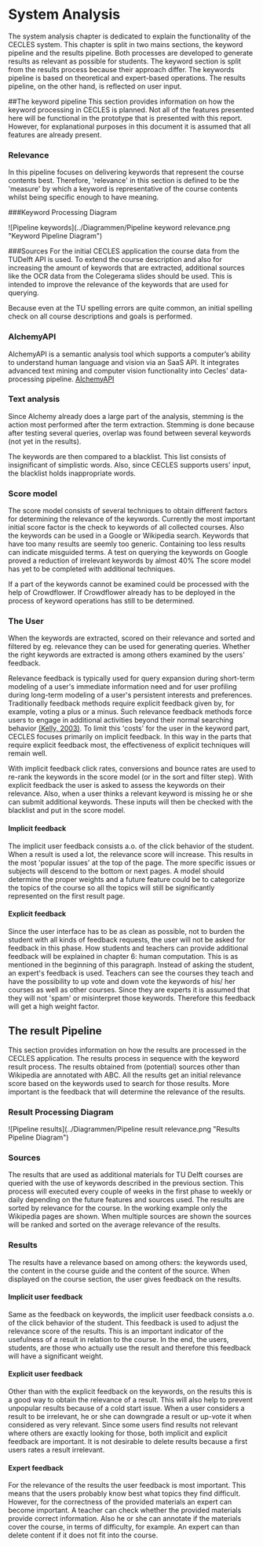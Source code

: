 # System Analysis
The system analysis chapter is dedicated to explain the functionality of the CECLES system. This chapter is split in two mains sections, the keyword pipeline and the results pipeline. Both processes are developed to generate results as relevant as possible for students. The keyword section is split from the results process because their approach differ. The keywords pipeline is based on theoretical and expert-based operations. The results pipeline, on the other hand, is reflected on user input. 

##The keyword pipeline
This section provides information on how the keyword processing in CECLES is planned. Not all of the features presented here will be functional in the prototype that is presented with this report. However, for explanational purposes in this document it is assumed that all features are already present.

### Relevance
In this pipeline focuses on delivering keywords that represent the course contents best. Therefore, 'relevance' in this section is defined to be the 'measure' by which a keyword is representative of the course contents whilst being specific enough to have meaning.

###Keyword Processing Diagram

![Pipeline keywords](../Diagrammen/Pipeline keyword relevance.png "Keyword Pipeline Diagram")

###Sources
For the initial CECLES application the course data from the TUDelft API is used. To extend the course description and also for increasing the amount of keywords that are extracted, additional sources like the OCR data from the Colegerama slides should be used. This is intended to improve the relevance of the keywords that are used for querying.

Because even at the TU spelling errors are quite common, an initial spelling check on all course descriptions and goals is performed.

### AlchemyAPI
AlchemyAPI is a semantic analysis tool which supports a computer’s ability to understand human language and vision via an SaaS API. It integrates advanced text mining and computer vision functionality into Cecles' data-processing pipeline. [AlchemyAPI](http://www.alchemyapi.com/)

### Text analysis
Since Alchemy already does a large part of the analysis, stemming is the action most performed after the term extraction. Stemming is done because after testing several queries, overlap was found between several keywords (not yet in the results). 

The keywords are then compared to a blacklist. This list consists of insignificant of simplistic words. Also, since CECLES supports users' input, the blacklist holds inappropriate words.

### Score model
The score model consists of several techniques to obtain different factors for determining the relevance of the keywords. Currently the most important initial score factor is the check to keywords of all collected courses. Also the keywords can be used in a Google or Wikipedia search. Keywords that have too many results are seemly too generic. Containing too less results can indicate misguided terms. A test on querying the keywords on Google proved a reduction of irrelevant keywords by almost 40%
The score model has yet to be completed with additional techniques.

If a part of the keywords cannot be examined could be processed with the help of Crowdflower. If Crowdflower already has to be deployed in the process of keyword operations has still to be determined. 

### The User
When the keywords are extracted, scored on their relevance and sorted and filtered by eg. relevance they can be used for generating queries. Whether the right keywords are extracted is among others examined by the users' feedback. 

Relevance feedback is typically used for query expansion during short-term modeling of a user's immediate information need and for user profiling during long-term modeling of a user's persistent interests and preferences. Traditionally feedback methods require explicit feedback given by, for example, voting a plus or a minus. Such relevance feedback methods force users to engage in additional activities beyond their normal searching behavior [(Kelly,	2003)](http://people.csail.mit.edu/teevan/work/publications/papers/sigir-forum03.pdf). To limit this 'costs' for the user in the keyword part, CECLES focuses primarily on implicit feedback. In this way in the parts that require explicit feedback most, the effectiveness of explicit techniques will remain well.

With implicit feedback click rates, conversions and bounce rates are used to re-rank the keywords in the score model  (or in the sort and filter step). With explicit feedback the user is asked to assess the keywords on their relevance. 
Also, when a user thinks a relevant keyword is missing he or she can submit additional keywords. These inputs will then be checked with the blacklist and put in the score model.

#### Implicit feedback
The implicit user feedback consists a.o. of the click behavior of the student. When a result is used a lot, the relevance score will increase. This results in the most 'popular issues' at the top of the page. The more specific issues or subjects will descend to the bottom or next pages. A model should determine the proper weights and a future feature could be to categorize the topics of the course so all the topics will still be significantly represented on the first result page.

#### Explicit feedback
Since the user interface has to be as clean as possible, not to burden the student with all kinds of feedback requests, the user will not be asked for feedback in this phase. How students and teachers can provide additional feedback will be explained in chapter 6: human computation. 
This is as mentioned in the beginning of this paragraph. Instead of asking the student, an expert's feedback is used. Teachers can see the courses they teach and have the possibility to up vote and down vote the keywords of his/ her courses as well as other courses. Since they are experts it is assumed that they will not 'spam' or  misinterpret those keywords. Therefore this feedback will get a high weight factor. 


## The result Pipeline
This section provides information on how the results are processed in the CECLES application. The results process in sequence with the keyword result process. The results obtained from (potential) sources other than Wikipedia are annotated with ABC. All the results get an initial relevance score based on the keywords used to search for those results. More important is the feedback that will determine the relevance of the results.

### Result Processing Diagram
![Pipeline results](../Diagrammen/Pipeline result relevance.png "Results Pipeline Diagram")

### Sources
The results that are used as additional materials for TU Delft courses are queried with the use of keywords described in the previous section. This process will executed every couple of weeks in the first phase to weekly or daily depending on the future features and sources used. 
The results are sorted by relevance for the course. In the working example only the Wikipedia pages are shown. When multiple sources are shown the sources will be ranked and sorted on the average relevance of the results.

### Results
The results have a relevance based on among others: the keywords used, the content in the course guide and the content of the source. When displayed on the course section, the user gives feedback on the results.

#### Implicit user feedback
Same as the feedback on keywords, the implicit user feedback consists a.o. of the click behavior of the student. This feedback is used to adjust the relevance score of the results. This is an important indicator of the usefulness of a result in relation to the course. In the end, the users, students, are those who actually use the result and therefore this feedback will have a significant weight.

#### Explicit user feedback
Other than with the explicit feedback on the keywords, on the results this is a good way to obtain the relevance of a result. This will also help to prevent unpopular results because of a cold start issue. When a user considers a result to be irrelevant, he or she can downgrade a result or up-vote it when considered as very relevant.
Since some users find results not relevant where others are exactly looking for those, both implicit and explicit feedback are important. It is not desirable to delete results because a first users rates a result irrelevant.

#### Expert feedback
For the relevance of the results the user feedback is most important. This means that the users probably know best what topics they find difficult. However, for the correctness of the provided materials an expert can become important. A teacher can check whether the provided materials provide correct information. Also he or she can annotate if the materials cover the course, in terms of difficulty, for example. An expert can than delete content if it does not fit into the course.






